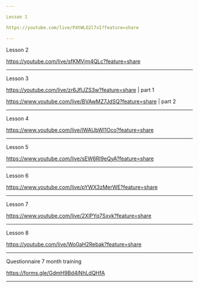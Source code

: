 ```yaml
---

Lesson 1

https://youtube.com/live/P4tWLO2l7xI?feature=share

---
```


Lesson 2

https://youtube.com/live/sfKMVjm4QLc?feature=share

---

Lesson 3

https://youtube.com/live/zr6JflJZS3w?feature=share | part 1

https://www.youtube.com/live/BVAwMZ7JdSQ?feature=share | part 2

---

Lesson 4

https://www.youtube.com/live/lWAUbWl1Oco?feature=share

---

Lesson 5

https://www.youtube.com/live/sEW6RI9eQyA?feature=share

---

Lesson 6

https://www.youtube.com/live/pYWX3zMerWE?feature=share

--- 

Lesson 7

https://www.youtube.com/live/2XlPYq7Sxvk?feature=share

---

Lesson 8

https://youtube.com/live/Wo0aH2Rebak?feature=share

---

Questionnaire 7 month training

https://forms.gle/GdmH9Bd4iNhLdQHfA

---
